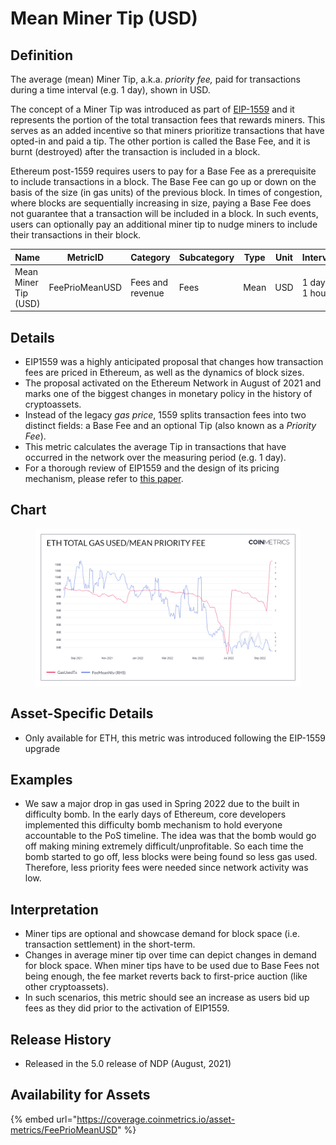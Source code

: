 # Mean Miner Tip (USD)

## Definition

The average (mean) Miner Tip, a.k.a. _priority fee,_ paid for transactions during a time interval (e.g. 1 day), shown in USD.

The concept of a Miner Tip was introduced as part of [EIP-1559](https://notes.ethereum.org/@vbuterin/eip-1559-faq) and it represents the portion of the total transaction fees that rewards miners. This serves as an added incentive so that miners prioritize transactions that have opted-in and paid a tip. The other portion is called the Base Fee, and it is burnt (destroyed) after the transaction is included in a block.

Ethereum post-1559 requires users to pay for a Base Fee as a prerequisite to include transactions in a block. The Base Fee can go up or down on the basis of the size (in gas units) of the previous block. In times of congestion, where blocks are sequentially increasing in size, paying a Base Fee does not guarantee that a transaction will be included in a block. In such events, users can optionally pay an additional miner tip to nudge miners to include their transactions in their block.

| Name                 | MetricID       | Category         | Subcategory | Type | Unit | Interval      |
| -------------------- | -------------- | ---------------- | ----------- | ---- | ---- | ------------- |
| Mean Miner Tip (USD) | FeePrioMeanUSD | Fees and revenue | Fees        | Mean | USD  | 1 day, 1 hour |

## Details

* EIP1559 was a highly anticipated proposal that changes how transaction fees are priced in Ethereum, as well as the dynamics of block sizes.
* The proposal activated on the Ethereum Network in August of 2021 and marks one of the biggest changes in monetary policy in the history of cryptoassets.
* Instead of the legacy _gas price_, 1559 splits transaction fees into two distinct fields: a Base Fee and an optional Tip (also known as a _Priority Fee_).
* This metric calculates the average Tip in transactions that have occurred in the network over the measuring period (e.g. 1 day).
* For a thorough review of EIP1559 and the design of its pricing mechanism, please refer to [this paper](https://arxiv.org/pdf/2012.00854.pdf).

## Chart

<figure><img src="../../.gitbook/assets/ETH_Total_Gas_Used_Mean_Priority_Fee (1) (1).png" alt=""><figcaption></figcaption></figure>

## Asset-Specific Details

* Only available for ETH, this metric was introduced following the EIP-1559 upgrade

## Examples

* We saw a major drop in gas used in Spring 2022 due to the built in difficulty bomb. In the early days of Ethereum, core developers implemented this difficulty bomb mechanism to hold everyone accountable to the PoS timeline. The idea was that the bomb would go off making mining extremely difficult/unprofitable. So each time the bomb started to go off, less blocks were being found so less gas used. Therefore, less priority fees were needed since network activity was low.

## Interpretation

* Miner tips are optional and showcase demand for block space (i.e. transaction settlement) in the short-term.
* Changes in average miner tip over time can depict changes in demand for block space. When miner tips have to be used due to Base Fees not being enough, the fee market reverts back to first-price auction (like other cryptoassets).
* In such scenarios, this metric should see an increase as users bid up fees as they did prior to the activation of EIP1559.

## Release History

* Released in the 5.0 release of NDP (August, 2021)

## Availability for Assets

{% embed url="https://coverage.coinmetrics.io/asset-metrics/FeePrioMeanUSD" %}

